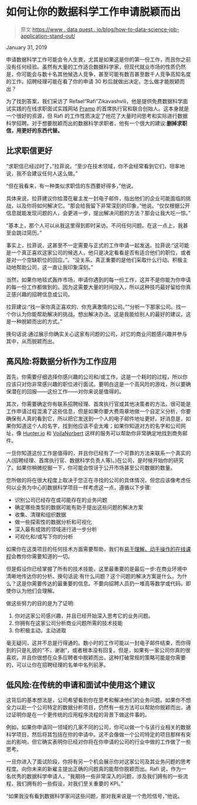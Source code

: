 # 如何让你的数据科学工作申请脱颖而出

> 原文:[https://www . data quest . io/blog/how-to-data-science-job-application-stand-out/](https://www.dataquest.io/blog/how-to-data-science-job-application-stand-out/)

January 31, 2019

申请数据科学工作可能会令人生畏，尤其是如果这是你的第一份工作，而且你之前没有任何经验。虽然有大量的工作适合数据科学家，但现代就业市场的性质仍然是，你可能会与数十名其他候选人竞争，甚至可能有数百甚至数千人竞争高知名度的工作。招聘经理可能在看了你的申请 30 秒后就做出决定。怎么做才能脱颖而出？

为了找到答案，我们采访了 Refael“Rafi”Zikavashvili，他是提供免费数据科学面试实践的在线求职面试实践网站 [Pramp](https://pramp.com) 的首席执行官和联合创始人。这本身就是一个很好的资源，但 Rafi 的工作性质决定了他花了大量时间思考和实际进行数据科学招聘。对于想要脱颖而出的数据科学求职者，他有一个很大的建议:**删掉求职信，用更好的东西代替。**

## 比求职信更好

“求职信已经过时了，”拉菲说。“至少在技术领域，你不会经常看到它们，坦率地说，我不会建议任何人这么做。”

“但在我看来，有一种类似求职信的东西要好得多，”他说。

具体来说，拉菲建议你给潜在雇主发一封电子邮件，指出他们的企业可能面临的挑战，以及你将如何解决它。“那会给我留下非常深刻的印象，”他说。“仅仅根据公开信息就能发现问题的人，会更进一步，提出解决问题的方法？那会让我大吃一惊。”

“基本上，那个人可以从我这里得到即时采访。不问任何问题。在这一点上，我甚至会跳过简历。”

事实上，拉菲说，这甚至不一定需要与正式的工作申请一起发送。拉菲说:“这可能是一个真正喜欢这家公司的候选人，他只是决定看看是否有适合他们的职位，或者是对一个空缺职位的回应。”。“没关系。真正重要的是他们采取什么行动。积极主动地帮助公司，这一直让我印象深刻。”

当然，如果你地毯式轰炸市场，申请你遇到的每一份工作，这并不是你能为你申请的每一份工作都做到的。因为这需要大量的时间投入，所以这种技巧最好留给你真正感兴趣的招聘信息或公司。

拉菲建议:“找一家你真正喜欢的、你充满激情的公司。”“分析一下那家公司。找一个你认为你能帮助解决的挑战。想出解决办法。这是我能给别人的最好的建议。这是一种脱颖而出的方式。”

换句话说:通过展示你确实关心这家有问题的公司，对它的商业问题感兴趣并参与其中，从而脱颖而出。

## 高风险:将数据分析作为工作应用

首先，你需要仔细选择你感兴趣的公司和/或工作。这是一个耗时的过程，所以你应该只对你非常感兴趣的职位进行面试。要明白这是一个高风险的游戏，所以要确保潜在的回报——这份工作——对你来说是值得的。

其次，你需要确定你有联系招聘经理、首席执行官或其他决策者的方法。很可能是工作申请过程混淆了这些信息，但是如果你要大费周章地做一个自定义分析，你要确保有人真的看到它，所以把它发送到一个人的电子邮件地址更好。好消息是，如果你知道这个人的名字，找到他应该不会太难；如果你知道对方的名字和公司网址，像 [Hunter.io](https://hunter.io/) 和 [VoilaNorbert](https://www.voilanorbert.com/) 这样的服务可以帮助你非常确定地找到商务邮件。

一旦你知道这份工作是值得的，并且你已经有了一个可靠的方法来联系一个真实的人(招聘经理、首席执行官、数据科学负责人等)。)在公司，是时候开始你的研究了。如果你稍微挖掘一下，你可能会惊讶于公开市场甚至公司数据的数量。

您所做的将在很大程度上取决于您正在寻找的公司的具体情况，但您应该像考虑任何以业务为中心的数据科学项目一样考虑这一点，遵循以下步骤:

*   识别公司已经存在或可能存在的业务问题
*   确定哪些类型的数据可能有助于提出这些问题的解决方案
*   收集、清理和组织数据
*   做一些探索性的数据分析和可视化
*   深入最有成效的领域进行进一步分析
*   可视化和/或写下你的分析

如果你在这类项目的任何技术方面需要帮助，我们有[易于理解、动手操作的在线课程](https://www.dataquest.io)会教你你需要知道的一切。

但是假设你已经掌握了所有的技术技能，这里最重要的是最后一步:在商业环境中清晰地传达你的分析。换句话说:有什么问题？这个问题的解决方案是什么，为什么？这是你需要传达的最重要的信息。不要向招聘人员扔一堆高等数学或代码，即使你认为他们会理解。

做这些努力的目的是为了证明:

1.  你对这家公司感兴趣，并且已经开始深入思考它的业务问题。
2.  你拥有在这家公司分析商业问题所需的技术技能
3.  你积极主动，主动进取

毫无疑问，这并不总是行得通的。数小时的工作可能以一封电子邮件结束，而你得到的只是礼貌的“不，谢谢”，或者根本没有回复。但是，如果有一家公司你真的很喜欢，并且你很想在众多应聘者中脱颖而出，这种打破常规的策略可能是你需要的，可以让你在招聘经理的名单中名列前茅。

## 低风险:在传统的申请和面试中使用这个建议

这背后的基本想法是，公司希望看到你在思考和解决他们的业务问题。如果你不想全力以赴一个公司特定的数据分析项目，仍然有一些方法可以帮助你脱颖而出，通过证明你是在一个更传统的应用程序流程的背景下做这件事的。

例如，如果你申请同一领域的几家不同的公司，你可以做一个与该行业相关的数据科学项目，然后将其包括在你的申请中。这不会像做一个公司特定的项目那样有突出的影响，但它确实表明你已经对你将在你申请的公司的行业中做的工作做了一些思考。

一旦你进入了面试阶段，你将有另一个机会展示你对这家公司及其业务问题的思考程度。向你未来的新雇主提出正确的问题真的能帮你脱颖而出。Rafi 说，作为一名优秀的数据科学申请人，“我期待一些非常深入的问题，涉及我们拥有的一些流程，我们拥有的一些假设，对我们至关重要的 KPI。”

“如果我没有看到数据科学家问这些问题，那对我来说是一个危险信号，”他说。